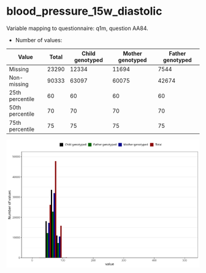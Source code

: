 # blood_pressure_15w_diastolic
Variable mapping to questionnaire: q1m, question AA84.
- Number of values:

| Value | Total | Child genotyped | Mother genotyped | Father genotyped |
| ----- | ----- | --------------- | ---------------- | ---------------- |
| Missing | 23290 | 12334 | 11694 | 7544 |
| Non-missing | 90333 | 63097 | 60075 | 42674 |
| 25th percentile | 60 | 60 | 60 | 60 |
| 50th percentile | 70 | 70 | 70 | 70 |
| 75th percentile | 75 | 75 | 75 | 75 |



![](blood_pressure_15w_diastolic_n.png)



